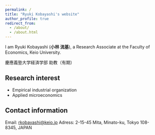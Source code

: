 ```yaml
---
permalink: /
title: "Ryuki Kobayashi's website"
author_profile: true
redirect_from: 
  - /about/
  - /about.html
---
```


I am Ryuki Kobayashi (**小林 流基**), a Research Associate at the Faculty of Economics, Keio University.

慶應義塾大学経済学部 助教（有期）

## Research interest
* Empirical industrial organization
* Applied microeconomics

## Contact information
Email: rkobayashi@keio.jp
Adress: 2-15-45 Mita, Minato-ku, Tokyo 108-8345, JAPAN
